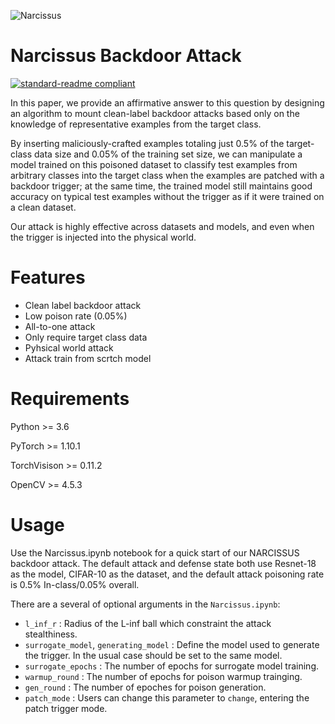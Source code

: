 ![Narcissus](https://user-images.githubusercontent.com/77789132/162528344-188876a8-7809-4ca2-bc08-71338f108684.jpg)

# Narcissus Backdoor Attack

[![standard-readme compliant](https://img.shields.io/badge/readme%20style-standard-brightgreen.svg?style=flat-square)](https://github.com/RichardLitt/standard-readme)

In this paper, we provide an affirmative answer to this question by designing an algorithm to mount clean-label backdoor attacks based only on the knowledge of representative examples from the target class.

By inserting maliciously-crafted examples totaling just 0.5\% of the target-class data size and 0.05\% of the training set size, we can manipulate a model trained on this poisoned dataset to classify test examples from arbitrary classes into the target class when the examples are patched with a backdoor trigger; 
at the same time, the trained model still maintains good accuracy on typical test examples without the trigger as if it were trained on a clean dataset. 

Our attack is highly effective across datasets and models, and even when the trigger is injected into the physical world.

# Features
- Clean label backdoor attack
- Low poison rate (0.05\%)
- All-to-one attack
- Only require target class data
- Pyhsical world attack
- Attack train from scrtch model

# Requirements
Python >= 3.6

PyTorch >= 1.10.1

TorchVisison >= 0.11.2

OpenCV >= 4.5.3

# Usage

Use the Narcissus.ipynb notebook for a quick start of our NARCISSUS backdoor attack. The default attack and defense state both use Resnet-18 as the model, CIFAR-10 as the dataset, and the default attack poisoning rate is 0.5% In-class/0.05% overall.

There are a several of optional arguments in the ```Narcissus.ipynb```:

- ```l_inf_r``` : Radius of the L-inf ball which constraint the attack stealthiness.
- ```surrogate_model```, ```generating_model``` : Define the model used to generate the trigger. In the usual case should be set to the same model.
- ```surrogate_epochs``` : The number of epochs for surrogate model training.
- ```warmup_round``` : The number of epochs for poison warmup trainging.
- ```gen_round``` : The number of epoches for poison generation.
- ```patch_mode``` : Users can change this parameter to ```change```, entering the patch trigger mode. 

